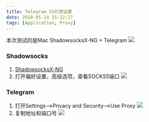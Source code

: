 ```yaml
---
title: Telegram SS代理设置
date: 2018-05-14 15:12:27
tags: [Application, Proxy]
---
```


本次测试的是Mac ShadowsocksX-NG + Telegram
![](http://blog-1251678165.coscd.myqcloud.com/2018-05-14-064147.png)

### Shadowsocks
1. [ShadowsocksX-NG](https://github.com/shadowsocks/ShadowsocksX-NG/releases)
2. 打开偏好设置，高级选项，查看SOCKS5端口
    ![](http://blog-1251678165.coscd.myqcloud.com/2018-05-14-064557.png)
<!--more-->
### Telegram
1. 打开Settings-->Privacy and Security-->Use Proxy
    ![](http://blog-1251678165.coscd.myqcloud.com/2018-05-14-064745.png)
2. 复制地址和端口号
    ![](http://blog-1251678165.coscd.myqcloud.com/2018-05-14-064948.png)



